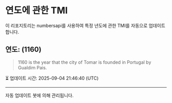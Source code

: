 
# 연도에 관한 TMI

이 리포지토리는 numbersapi를 사용하여 특정 년도에 관한 TMI를 자동으로 업데이트합니다.

## 연도: (1160)
> 1160 is the year that the city of Tomar is founded in Portugal by Gualdim Pais.

⏳ 업데이트 시간: 2025-09-04 21:46:40 (UTC)

---
자동 업데이트 봇에 의해 관리됩니다.
